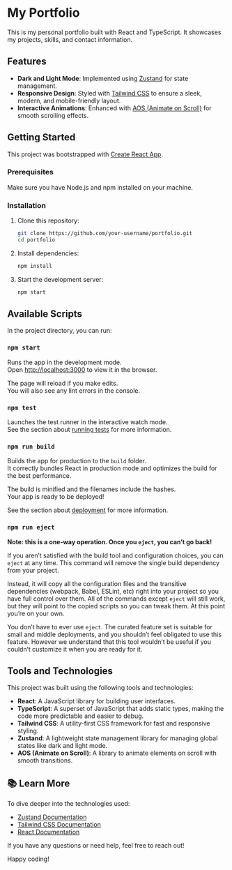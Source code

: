 # My Portfolio

This is my personal portfolio built with React and TypeScript. It showcases my projects, skills, and contact information. 

## Features

- **Dark and Light Mode**: Implemented using [Zustand](https://github.com/pmndrs/zustand) for state management.
- **Responsive Design**: Styled with [Tailwind CSS](https://tailwindcss.com) to ensure a sleek, modern, and mobile-friendly layout.
- **Interactive Animations**: Enhanced with [AOS (Animate on Scroll)](https://michalsnik.github.io/aos/) for smooth scrolling effects.

## Getting Started

This project was bootstrapped with [Create React App](https://github.com/facebook/create-react-app).

### Prerequisites

Make sure you have Node.js and npm installed on your machine.

### Installation

1. Clone this repository:
   ```bash
   git clone https://github.com/your-username/portfolio.git
   cd portfolio
2. Install dependencies:
   ```bash
   npm install
3. Start the development server:
   ```bash
   npm start

## Available Scripts

In the project directory, you can run:

### `npm start`

Runs the app in the development mode.\
Open [http://localhost:3000](http://localhost:3000) to view it in the browser.

The page will reload if you make edits.\
You will also see any lint errors in the console.

### `npm test`

Launches the test runner in the interactive watch mode.\
See the section about [running tests](https://facebook.github.io/create-react-app/docs/running-tests) for more information.

### `npm run build`

Builds the app for production to the `build` folder.\
It correctly bundles React in production mode and optimizes the build for the best performance.

The build is minified and the filenames include the hashes.\
Your app is ready to be deployed!

See the section about [deployment](https://facebook.github.io/create-react-app/docs/deployment) for more information.

### `npm run eject`

**Note: this is a one-way operation. Once you `eject`, you can’t go back!**

If you aren’t satisfied with the build tool and configuration choices, you can `eject` at any time. This command will remove the single build dependency from your project.

Instead, it will copy all the configuration files and the transitive dependencies (webpack, Babel, ESLint, etc) right into your project so you have full control over them. All of the commands except `eject` will still work, but they will point to the copied scripts so you can tweak them. At this point you’re on your own.

You don’t have to ever use `eject`. The curated feature set is suitable for small and middle deployments, and you shouldn’t feel obligated to use this feature. However we understand that this tool wouldn’t be useful if you couldn’t customize it when you are ready for it.

## Tools and Technologies

This project was built using the following tools and technologies:

- **React**: A JavaScript library for building user interfaces.
- **TypeScript**: A superset of JavaScript that adds static types, making the code more predictable and easier to debug.
- **Tailwind CSS**: A utility-first CSS framework for fast and responsive styling.
- **Zustand**: A lightweight state management library for managing global states like dark and light mode.
- **AOS (Animate on Scroll)**: A library to animate elements on scroll with smooth transitions.


## 📚 Learn More

To dive deeper into the technologies used:

- [Zustand Documentation](https://github.com/pmndrs/zustand)
- [Tailwind CSS Documentation](https://tailwindcss.com/docs)
- [React Documentation](https://react.dev/)

If you have any questions or need help, feel free to reach out!

Happy coding!
